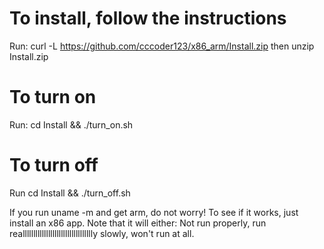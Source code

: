 # To install, follow the instructions
Run:
curl -L https://github.com/cccoder123/x86_arm/Install.zip
then unzip Install.zip

# To turn on 
Run:
cd Install &&
./turn_on.sh

# To turn off
Run 
cd Install &&
./turn_off.sh



If you run uname -m and get arm, do not worry! To see if it works, just install an x86 app.
Note that it will either: Not run properly, run reallllllllllllllllllllllllllllllllly slowly, won't run at all.
